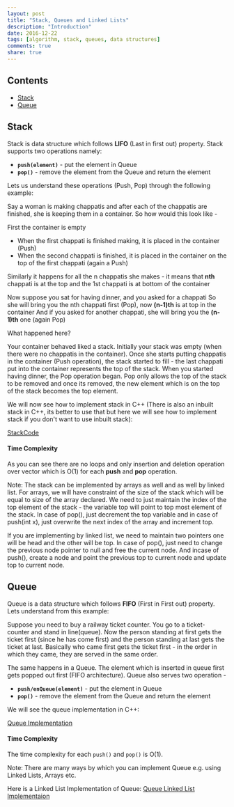 ```yaml
---
layout: post
title: "Stack, Queues and Linked Lists"
description: "Introduction"
date: 2016-12-22
tags: [algorithm, stack, queues, data structures]
comments: true
share: true
---
```

## Contents
- [Stack](#stack)
- [Queue](#queue)

## Stack

Stack is data structure which follows **LIFO** (Last in first out) property. Stack supports two operations namely:

* **```push(element)```** - put the element in Queue
* **```pop()```** - remove the element from the Queue and return the element

Lets us understand these operations (Push, Pop) through the following example:

Say a woman is making chappatis and after each of the chappatis are finished, she is keeping them in a container. So how would this look like -

First the container is empty
* When the first chappati is finished making, it is placed in the container (Push)
* When the second chappati is finished, it is placed in the container on the top of the first chappati (again a Push)

Similarly it happens for all the n chappatis she makes - it means that **nth** chappati is at the top and the 1st chappati is at bottom of the container

Now suppose you sat for having dinner, and you asked for a chappati
So she will bring you the nth  chappati first (Pop), now **(n-1)th** is at top in the container
And if you asked for another chappati, she will bring you the **(n-1)th** one (again Pop)

What happened here?

Your container behaved liked a stack. Initially your stack was empty (when there were no chappatis in the container). Once she starts putting chappatis in the container (Push operation), the stack started to fill - the last chappati put into the container represents the top of the stack. When you started having dinner, the Pop operation began. Pop only allows the top of the stack to be removed and once its removed, the new element which is on the top of the stack becomes the top element.

We will now see how to implement stack in C++ (There is also an inbuilt stack in C++, its better to use that but here we will see how to implement stack if you don't want to use inbuilt stack):

[StackCode](https://github.com/dummybyte/CodeBlog/blob/master/Stack.cpp)

#### Time Complexity

As you can see there are no loops and only insertion and deletion operation over vector which is O(1) for each **push** and **pop** operation.

Note: The stack can be implemented by arrays as well and as well by linked list.
For arrays, we will have constraint of the size of the stack which will be equal to size of the array declared. We need to just maintain the index of the top element of the stack - the variable top will point to top most element of the stack. In case of pop(), just decrement the top variable and in case of push(int x), just overwrite the next index of the array and increment top.

If you are implementing by linked list, we need to maintain two pointers one will be head and the other will be top. In case of pop(), just need to change the previous node pointer to null and free the current node. And incase of push(), create a node and point the previous top to current node and update top to current node.


## Queue
Queue is a data structure which follows **FIFO** (First in First out) property. Lets understand from this example:

Suppose you need to buy a railway ticket counter. You go to a ticket-counter and stand in line(queue). Now the person standing at first gets the ticket first (since he has come first) and the person standing at last gets the ticket at last. Basically who came first gets the ticket first - in the order in which they came, they are served in the same order.

The same happens in a Queue. The element which is inserted in queue first gets popped out first (FIFO architecture). Queue also serves two operation -
* **```push/enQueue(element)```** - put the element in Queue
* **```pop()```** - remove the element from the Queue and return the element

We will see the queue implementation in C++:

[Queue Implementation](https://github.com/dummybyte/CodeBlog/blob/master/Queue.cpp)

#### Time Complexity
The time complexity for each ```push()``` and ```pop()``` is O(1).

Note: There are many ways by which you can implement Queue e.g. using Linked Lists, Arrays etc.

Here is a Linked List Implementation of Queue:
[Queue Linked List Implementaion](https://github.com/dummybyte/CodeBlog/blob/master/QueueLinkedListImplementation.cpp)
